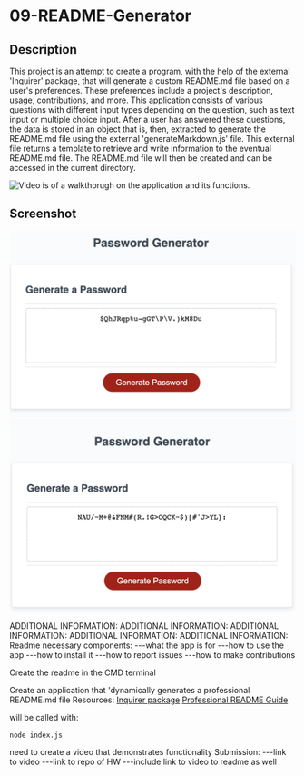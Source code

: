# 09-README-Generator

## Description

This project is an attempt to create a program, with the help of the external 'Inquirer' package, that will generate a custom README.md file based on a user's preferences. These preferences include a project's description, usage, contributions, and more. This application consists of various questions with different input types depending on the question, such as text input or multiple choice input. After a user has answered these questions, the data is stored in an object that is, then, extracted to generate the README.md file using the external 'generateMarkdown.js' file. This external file returns a template to retrieve and write information to the eventual README.md file. The README.md file will then be created and can be accessed in the current directory.

<img src="./assets/README-GENERATOR-DEMO.mp4" type="video/mp4" alt="Video is of a walkthorugh on the application and its functions.">

## Screenshot

![App Screenshot](https://github.com/noahfajarda/03-JavaScript-Password-Generator/blob/main/Assets/Screen%20Shot%202022-10-14%20at%2010.59.41%20PM.png)
![App Screenshot](https://github.com/noahfajarda/03-JavaScript-Password-Generator/blob/main/Assets/Screen%20Shot%202022-10-14%20at%2011.00.22%20PM.png)

ADDITIONAL INFORMATION:
ADDITIONAL INFORMATION:
ADDITIONAL INFORMATION:
ADDITIONAL INFORMATION:
ADDITIONAL INFORMATION:
Readme necessary components:
---what the app is for
---how to use the app
---how to install it
---how to report issues
---how to make contributions

Create the readme in the CMD terminal

Create an application that 'dynamically generates a professional README.md file
Resources:
[Inquirer package](https://www.npmjs.com/package/inquirer/v/8.2.4)
[Professional README Guide](https://coding-boot-camp.github.io/full-stack/github/professional-readme-guide)

will be called with:

```
node index.js
```

need to create a video that demonstrates functionality
Submission:
---link to video
---link to repo of HW
---include link to video to readme as well
